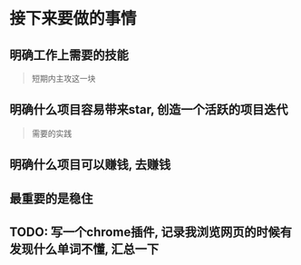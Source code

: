 # 接下来要做的事情

## 明确工作上需要的技能
> 短期内主攻这一块

## 明确什么项目容易带来star, 创造一个活跃的项目迭代
> 需要的实践

## 明确什么项目可以赚钱, 去赚钱

## 最重要的是稳住


## TODO: 写一个chrome插件, 记录我浏览网页的时候有发现什么单词不懂, 汇总一下